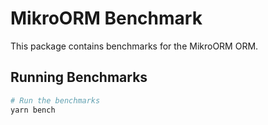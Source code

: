 # MikroORM Benchmark

This package contains benchmarks for the MikroORM ORM.

## Running Benchmarks

```bash
# Run the benchmarks
yarn bench
```